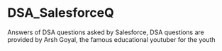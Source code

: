 # DSA_SalesforceQ
Answers of DSA questions asked by Salesforce, DSA questions are provided by Arsh Goyal, the famous educational youtuber for the youth
